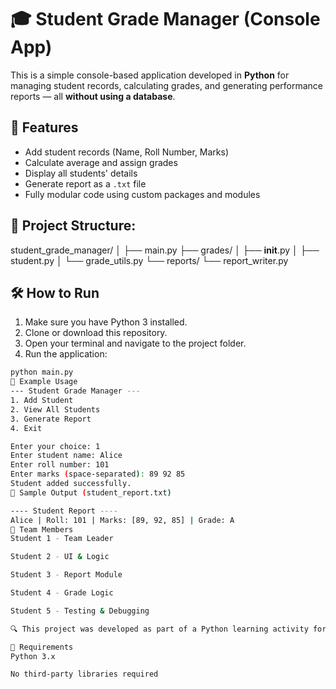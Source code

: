# 🎓 Student Grade Manager (Console App)

This is a simple console-based application developed in **Python** for managing student records, calculating grades, and generating performance reports — all **without using a database**.

## 🚀 Features

- Add student records (Name, Roll Number, Marks)
- Calculate average and assign grades
- Display all students' details
- Generate report as a `.txt` file
- Fully modular code using custom packages and modules

## 📁 Project Structure:
student_grade_manager/
│
├── main.py
├── grades/
│   ├── __init__.py
│   ├── student.py
│   └── grade_utils.py
└── reports/
    └── report_writer.py

## 🛠️ How to Run

1. Make sure you have Python 3 installed.
2. Clone or download this repository.
3. Open your terminal and navigate to the project folder.
4. Run the application:

```bash
python main.py
📜 Example Usage
--- Student Grade Manager ---
1. Add Student
2. View All Students
3. Generate Report
4. Exit

Enter your choice: 1
Enter student name: Alice
Enter roll number: 101
Enter marks (space-separated): 89 92 85
Student added successfully.
📄 Sample Output (student_report.txt)

---- Student Report ----
Alice | Roll: 101 | Marks: [89, 92, 85] | Grade: A
👥 Team Members
Student 1 - Team Leader

Student 2 - UI & Logic

Student 3 - Report Module

Student 4 - Grade Logic

Student 5 - Testing & Debugging

🔍 This project was developed as part of a Python learning activity for B.Tech students. No database or external packages were used.

📌 Requirements
Python 3.x

No third-party libraries required
